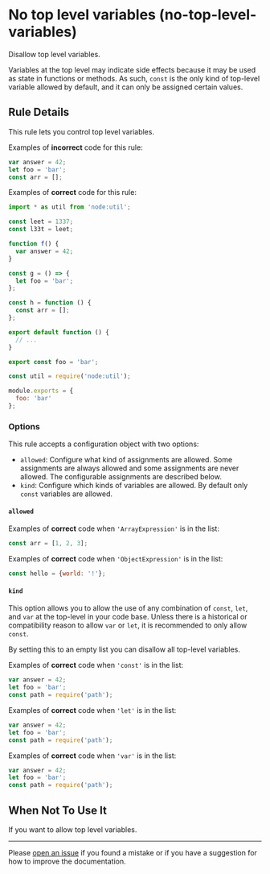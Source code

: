 <!-- SPDX-License-Identifier: CC-BY-4.0 -->

# No top level variables (no-top-level-variables)

Disallow top level variables.

Variables at the top level may indicate side effects because it may be used as
state in functions or methods. As such, `const` is the only kind of top-level
variable allowed by default, and it can only be assigned certain values.

## Rule Details

This rule lets you control top level variables.

Examples of **incorrect** code for this rule:

```javascript
var answer = 42;
let foo = 'bar';
const arr = [];
```

Examples of **correct** code for this rule:

```javascript
import * as util from 'node:util';

const leet = 1337;
const l33t = leet;

function f() {
  var answer = 42;
}

const g = () => {
  let foo = 'bar';
};

const h = function () {
  const arr = [];
};

export default function () {
  // ...
}

export const foo = 'bar';
```

```javascript
const util = require('node:util');

module.exports = {
  foo: 'bar'
};
```

### Options

This rule accepts a configuration object with two options:

- `allowed`: Configure what kind of assignments are allowed. Some assignments
  are always allowed and some assignments are never allowed. The configurable
  assignments are described below.
- `kind`: Configure which kinds of variables are allowed. By default only
  `const` variables are allowed.

#### `allowed`

Examples of **correct** code when `'ArrayExpression'` is in the list:

```javascript
const arr = [1, 2, 3];
```

Examples of **correct** code when `'ObjectExpression'` is in the list:

```javascript
const hello = {world: '!'};
```

#### `kind`

This option allows you to allow the use of any combination of `const`, `let`,
and `var` at the top-level in your code base. Unless there is a historical or
compatibility reason to allow `var` or `let`, it is recommended to only allow
`const`.

By setting this to an empty list you can disallow all top-level variables.

Examples of **correct** code when `'const'` is in the list:

```javascript
var answer = 42;
let foo = 'bar';
const path = require('path');
```

Examples of **correct** code when `'let'` is in the list:

```javascript
var answer = 42;
let foo = 'bar';
const path = require('path');
```

Examples of **correct** code when `'var'` is in the list:

```javascript
var answer = 42;
let foo = 'bar';
const path = require('path');
```

## When Not To Use It

If you want to allow top level variables.

---

Please [open an issue] if you found a mistake or if you have a suggestion for
how to improve the documentation.

[open an issue]: https://github.com/ericcornelissen/eslint-plugin-top/issues/new?labels=documentation&template=documentation.md
